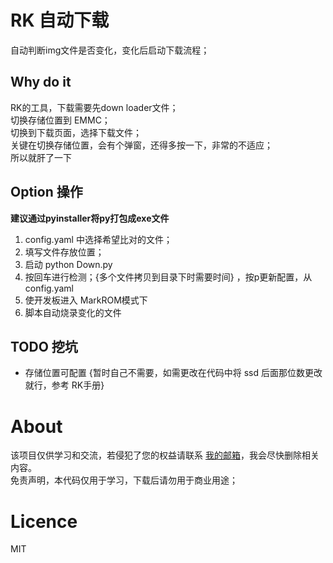 # RK 自动下载
自动判断img文件是否变化，变化后启动下载流程；

## Why do it
RK的工具，下载需要先down loader文件；  
切换存储位置到 EMMC；  
切换到下载页面，选择下载文件；  
关键在切换存储位置，会有个弹窗，还得多按一下，非常的不适应；  
所以就肝了一下  

## Option 操作
**建议通过pyinstaller将py打包成exe文件**
1. config.yaml 中选择希望比对的文件；
2. 填写文件存放位置；
3. 启动 python Down.py
4. 按回车进行检测；{多个文件拷贝到目录下时需要时间} ，按p更新配置，从config.yaml
5. 使开发板进入 MarkROM模式下
6. 脚本自动烧录变化的文件



## TODO 挖坑
 * 存储位置可配置 {暂时自己不需要，如需更改在代码中将 ssd 后面那位数更改就行，参考 RK手册}


# About
该项目仅供学习和交流，若侵犯了您的权益请联系 [我的邮箱](mailto:1573598259@qq.com)，我会尽快删除相关内容。  
免责声明，本代码仅用于学习，下载后请勿用于商业用途；

# Licence
MIT